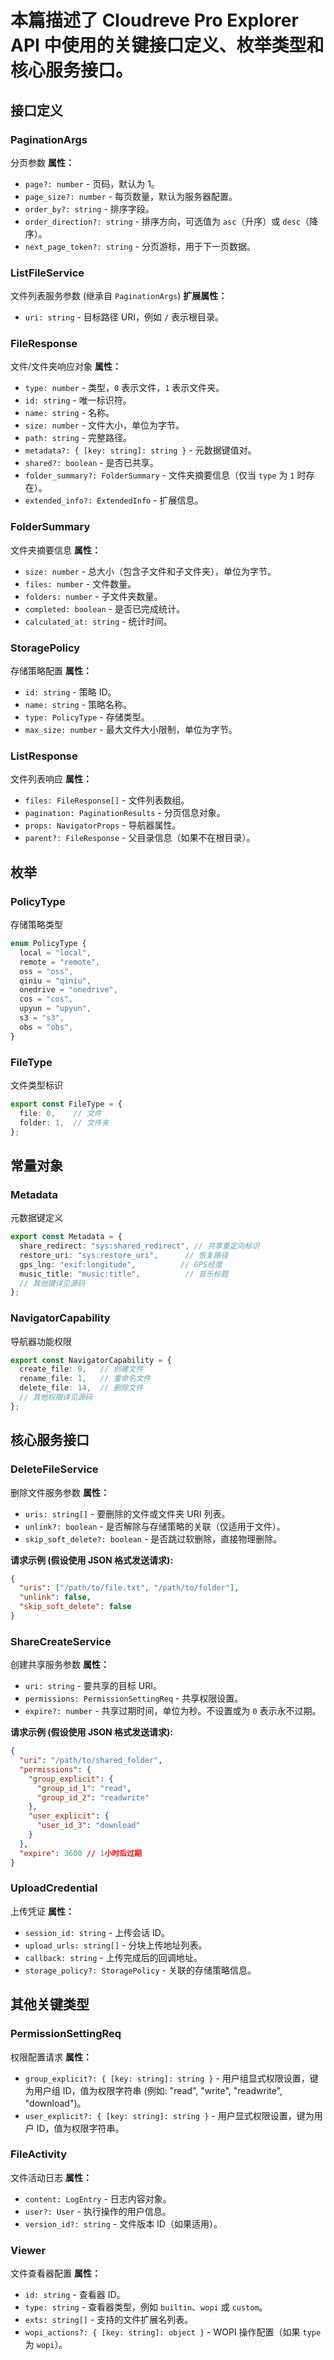# 本篇描述了 Cloudreve Pro Explorer API 中使用的关键接口定义、枚举类型和核心服务接口。

## 接口定义

### PaginationArgs
分页参数
**属性：**
- `page?: number` - 页码，默认为 1。
- `page_size?: number` - 每页数量，默认为服务器配置。
- `order_by?: string` - 排序字段。
- `order_direction?: string` - 排序方向，可选值为 `asc`（升序）或 `desc`（降序）。
- `next_page_token?: string` - 分页游标，用于下一页数据。

### ListFileService
文件列表服务参数 (继承自 `PaginationArgs`)
**扩展属性：**
- `uri: string` - 目标路径 URI，例如 `/` 表示根目录。

### FileResponse
文件/文件夹响应对象
**属性：**
- `type: number` - 类型，`0` 表示文件，`1` 表示文件夹。
- `id: string` - 唯一标识符。
- `name: string` - 名称。
- `size: number` - 文件大小，单位为字节。
- `path: string` - 完整路径。
- `metadata?: { [key: string]: string }` - 元数据键值对。
- `shared?: boolean` - 是否已共享。
- `folder_summary?: FolderSummary` - 文件夹摘要信息（仅当 `type` 为 `1` 时存在）。
- `extended_info?: ExtendedInfo` - 扩展信息。

### FolderSummary
文件夹摘要信息
**属性：**
- `size: number` - 总大小（包含子文件和子文件夹），单位为字节。
- `files: number` - 文件数量。
- `folders: number` - 子文件夹数量。
- `completed: boolean` - 是否已完成统计。
- `calculated_at: string` - 统计时间。

### StoragePolicy
存储策略配置
**属性：**
- `id: string` - 策略 ID。
- `name: string` - 策略名称。
- `type: PolicyType` - 存储类型。
- `max_size: number` - 最大文件大小限制，单位为字节。

### ListResponse
文件列表响应
**属性：**
- `files: FileResponse[]` - 文件列表数组。
- `pagination: PaginationResults` - 分页信息对象。
- `props: NavigatorProps` - 导航器属性。
- `parent?: FileResponse` - 父目录信息（如果不在根目录）。

## 枚举

### PolicyType
存储策略类型
```ts
enum PolicyType {
  local = "local",
  remote = "remote",
  oss = "oss",
  qiniu = "qiniu",
  onedrive = "onedrive",
  cos = "cos",
  upyun = "upyun",
  s3 = "s3",
  obs = "obs",
}
```

### FileType
文件类型标识
```ts
export const FileType = {
  file: 0,    // 文件
  folder: 1,  // 文件夹
};
```

## 常量对象

### Metadata
元数据键定义
```ts
export const Metadata = {
  share_redirect: "sys:shared_redirect", // 共享重定向标识
  restore_uri: "sys:restore_uri",      // 恢复路径
  gps_lng: "exif:longitude",          // GPS经度
  music_title: "music:title",          // 音乐标题
  // 其他键详见源码
};
```

### NavigatorCapability
导航器功能权限
```ts
export const NavigatorCapability = {
  create_file: 0,   // 创建文件
  rename_file: 1,   // 重命名文件
  delete_file: 14,  // 删除文件
  // 其他权限详见源码
};
```

## 核心服务接口

### DeleteFileService
删除文件服务参数
**属性：**
- `uris: string[]` - 要删除的文件或文件夹 URI 列表。
- `unlink?: boolean` - 是否解除与存储策略的关联（仅适用于文件）。
- `skip_soft_delete?: boolean` - 是否跳过软删除，直接物理删除。

**请求示例 (假设使用 JSON 格式发送请求):**
```json
{
  "uris": ["/path/to/file.txt", "/path/to/folder"],
  "unlink": false,
  "skip_soft_delete": false
}
```

### ShareCreateService
创建共享服务参数
**属性：**
- `uri: string` - 要共享的目标 URI。
- `permissions: PermissionSettingReq` - 共享权限设置。
- `expire?: number` - 共享过期时间，单位为秒。不设置或为 `0` 表示永不过期。

**请求示例 (假设使用 JSON 格式发送请求):**
```json
{
  "uri": "/path/to/shared_folder",
  "permissions": {
    "group_explicit": {
      "group_id_1": "read",
      "group_id_2": "readwrite"
    },
    "user_explicit": {
      "user_id_3": "download"
    }
  },
  "expire": 3600 // 1小时后过期
}
```

### UploadCredential
上传凭证
**属性：**
- `session_id: string` - 上传会话 ID。
- `upload_urls: string[]` - 分块上传地址列表。
- `callback: string` - 上传完成后的回调地址。
- `storage_policy?: StoragePolicy` - 关联的存储策略信息。

## 其他关键类型

### PermissionSettingReq
权限配置请求
**属性：**
- `group_explicit?: { [key: string]: string }` - 用户组显式权限设置，键为用户组 ID，值为权限字符串 (例如: "read", "write", "readwrite", "download")。
- `user_explicit?: { [key: string]: string }` - 用户显式权限设置，键为用户 ID，值为权限字符串。

### FileActivity
文件活动日志
**属性：**
- `content: LogEntry` - 日志内容对象。
- `user?: User` - 执行操作的用户信息。
- `version_id?: string` - 文件版本 ID（如果适用）。

### Viewer
文件查看器配置
**属性：**
- `id: string` - 查看器 ID。
- `type: string` - 查看器类型，例如 `builtin`、`wopi` 或 `custom`。
- `exts: string[]` - 支持的文件扩展名列表。
- `wopi_actions?: { [key: string]: object }` - WOPI 操作配置（如果 `type` 为 `wopi`）。
```
